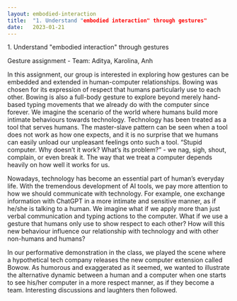 ```yaml
---
layout: embodied-interaction
title:  "1. Understand "embodied interaction" through gestures"
date:   2023-01-21
---
```


<div id="content-container">

  <div class="col w-45">
    <div class="text-wrapper">
      <p class="bold">1. Understand "embodied interaction" through gestures</p>
      <p class="caption">Gesture assignment - Team: Aditya, Karolina, Anh</p>
      <p>In this assignment, our group is interested in exploring how gestures can be embedded and extended in human-computer relationships. Bowing was chosen for its expression of respect that humans particularly use to each other. Bowing is also a full-body gesture to explore beyond merely hand-based typing movements that we already do with the computer since forever. We imagine the scenario of the world where humans build more intimate behaviours towards technology. Technology has been treated as a tool that serves humans. The master-slave pattern can be seen when a tool does not work as how one expects, and it is no surprise that we humans can easily unload our unpleasant feelings onto such a tool. “Stupid computer. Why doesn’t it work? What’s its problem?” - we nag, sigh, shout, complain, or even break it. The way that we treat a computer depends heavily on how well it works for us. </p>
      <p>Nowadays, technology has become an essential part of human’s everyday life. With the tremendous development of AI tools,  we pay more attention to how we should communicate with technology. For example, one exchange information with ChatGPT in a more intimate and sensitive manner, as if he/she is talking to a human. We imagine what if we apply more than just verbal communication and typing actions to the computer. What if we use a gesture that humans only use to show respect to each other? How will this new behaviour influence our relationship with technology and with other non-humans and humans? </p>
      <p style="margin-bottom: 50px;">In our performative demonstration in the class, we played the scene where a hypothetical tech company releases the new computer extension called Bowow. As humorous and exaggerated as it seemed, we wanted to illustrate the alternative dynamic between a human and a computer when one starts to see his/her computer in a more respect manner, as if they become a team. Interesting discussions and laughters then followed.</p>
    </div>
  </div>

  <div class="col w-45">
    <div class="img-wrapper">
    <img src="{{site.baseurl}}/assets/img/embodied-interaction/1.png" alt="">
    <img src="{{site.baseurl}}/assets/img/embodied-interaction/02.png" alt="">
    </div>
  </div>

</div>